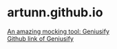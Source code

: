 # artunn.github.io
<a href="https://artunn.github.io/geniusify">An amazing mocking tool: Geniusify</a> <br>
<a href="https://github.com/Artunn/geniusify">Github link of Geniusify</a>
